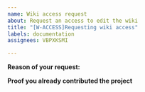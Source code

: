 ```yaml
---
name: Wiki access request
about: Request an access to edit the wiki
title: "[W-ACCESS]Requesting wiki access"
labels: documentation
assignees: VBPXKSMI

---
```


**Reason of your request:**


**Proof you already contributed the project**